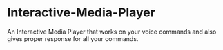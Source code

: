 # Interactive-Media-Player
An Interactive Media Player that works on your voice commands and also gives proper response for all your commands.
